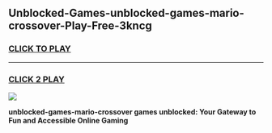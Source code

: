 
## Unblocked-Games-unblocked-games-mario-crossover-Play-Free-3kncg
<h3>
<a href="https://premium76.site?title=unblocked-games-mario-crossover&ref=23A">CLICK TO PLAY</a></h3>
<hr>

<h3>
<a href="https://premium76.site?title=unblocked-games-mario-crossover&ref=23A">CLICK 2 PLAY</a>
  
</h3>

<a href="https://premium76.site?title=unblocked-games-mario-crossover&ref=23A"><img src="https://clearcache.store/games.png"></a>


**unblocked-games-mario-crossover games unblocked: Your Gateway to Fun and Accessible Online Gaming**
